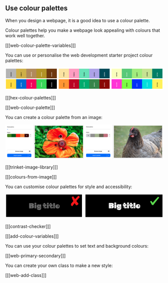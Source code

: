 ## Use colour palettes

When you design a webpage, it is a good idea to use a colour palette.

Colour palettes help you make a webpage look appealing with colours that work well together.

[[[web-colour-palette-variables]]]

You can use or personalise the web development starter project colour palettes:

![Exemples de palettes de couleurs.](images/palette-examples.png)

[[[hex-colour-palettes]]]

[[[web-colour-palette]]]

You can create a colour palette from an image:

![Exemples de palettes de couleurs à partir d'images.](images/image-palette.png)

[[[trinket-image-library]]]

[[[colours-from-image]]]

You can customise colour palettes for style and accessibility:

![Examples of one secondary palette with bad contrast and one with good contrast.](images/contrast-examples.png)

[[[contrast-checker]]]

[[[add-colour-variables]]]

You can use your colour palettes to set text and background colours:

[[[web-primary-secondary]]]

You can create your own class to make a new style:

[[[web-add-class]]]
